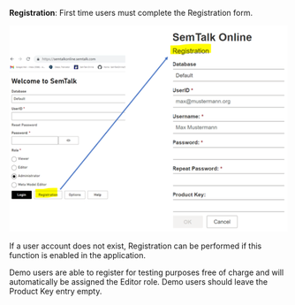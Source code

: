 **Registration**: First time users must complete the Registration form. 

![alt text](images/LoginRegister.png)

If a user account does not exist, Registration can be performed if this function is enabled in the application. 

Demo users are able to register for testing purposes free of charge and will automatically be assigned the Editor role. Demo users should leave the Product Key entry empty.
